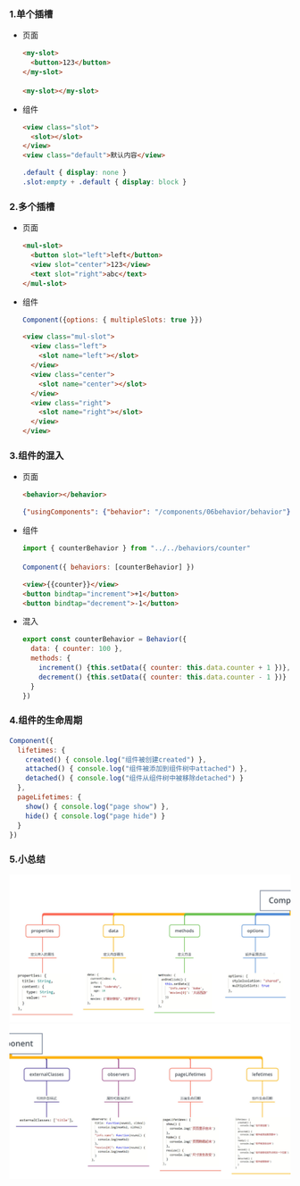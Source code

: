 ### 1.单个插槽

- 页面

  ```html
  <my-slot>
    <button>123</button>
  </my-slot>
  
  <my-slot></my-slot>
  ```

- 组件

  ```html
  <view class="slot">
    <slot></slot>
  </view>
  <view class="default">默认内容</view>
  ```

  ```css
  .default { display: none }
  .slot:empty + .default { display: block }
  ```

### 2.多个插槽

- 页面

  ```html
  <mul-slot>
    <button slot="left">left</button>
    <view slot="center">123</view>
    <text slot="right">abc</text>
  </mul-slot>
  ```

- 组件

  ```js
  Component({options: { multipleSlots: true }})
  ```

  ```html
  <view class="mul-slot">
    <view class="left">
      <slot name="left"></slot>
    </view>
    <view class="center">
      <slot name="center"></slot>
    </view>
    <view class="right">
      <slot name="right"></slot>
    </view>
  </view>
  ```

### 3.组件的混入

- 页面

  ```html
  <behavior></behavior>
  ```

  ```json
  {"usingComponents": {"behavior": "/components/06behavior/behavior"}}
  ```

- 组件

  ```js
  import { counterBehavior } from "../../behaviors/counter"
  
  Component({ behaviors: [counterBehavior] })
  ```

  ```html
  <view>{{counter}}</view>
  <button bindtap="increment">+1</button>
  <button bindtap="decrement">-1</button>
  ```

- 混入

  ```js
  export const counterBehavior = Behavior({
    data: { counter: 100 },
    methods: {
      increment() {this.setData({ counter: this.data.counter + 1 })},
      decrement() {this.setData({ counter: this.data.counter - 1 })}
    }
  })
  ```

### 4.组件的生命周期

```js
Component({
  lifetimes: {
    created() { console.log("组件被创建created") },
    attached() { console.log("组件被添加到组件树中attached") },
    detached() { console.log("组件从组件树中被移除detached") }
  },
  pageLifetimes: {
    show() { console.log("page show") },
    hide() { console.log("page hide") }
  }
})
```

### 5.小总结

<img src="images/image-20220810112737804.png" alt="image-20220810112737804"  />

<img src="images/image-20220810112747247.png" alt="image-20220810112747247"  />